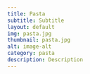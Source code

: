 ```yaml
---
title: Pasta
subtitle: Subtitle
layout: default
img: pasta.jpg
thumbnail: pasta.jpg
alt: image-alt
category: pasta
description: Description
---
```

